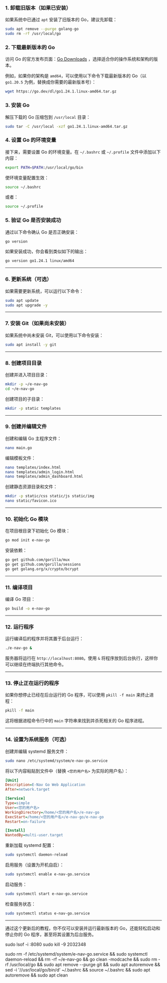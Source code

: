 ### 1. 卸载旧版本（如果已安装）

如果系统中已通过 `apt` 安装了旧版本的 Go，建议先卸载：

```bash
sudo apt remove --purge golang-go
sudo rm -rf /usr/local/go
```

### 2. 下载最新版本的 Go

访问 Go 的官方发布页面：[Go Downloads](https://go.dev/dl/) ，选择适合你的操作系统和架构的版本。

例如，如果你的架构是 `amd64`，可以使用以下命令下载最新版本的 Go（以 `go1.20.5` 为例，替换成你需要的最新版本号）：

```bash
wget https://go.dev/dl/go1.24.1.linux-amd64.tar.gz
```

### 3. 安装 Go

解压下载的 Go 压缩包到 `/usr/local` 目录：

```bash
sudo tar -C /usr/local -xzf go1.24.1.linux-amd64.tar.gz
```

### 4. 设置 Go 的环境变量

接下来，需要设置 Go 的环境变量。在 `~/.bashrc` 或 `~/.profile` 文件中添加以下内容：

```bash
export PATH=$PATH:/usr/local/go/bin
```

使环境变量配置生效：

```bash
source ~/.bashrc
```

或者：

```bash
source ~/.profile
```

### 5. 验证 Go 是否安装成功

通过以下命令确认 Go 是否正确安装：

```bash
go version
```

如果安装成功，你会看到类似如下的输出：

```bash
go version go1.24.1 linux/amd64
```

---

### 6. 更新系统（可选）

如果需要更新系统，可以运行以下命令：

```bash
sudo apt update
sudo apt upgrade -y
```

---

### 7. 安装 Git（如果尚未安装）

如果系统中尚未安装 Git，可以使用以下命令安装：

```bash
sudo apt install -y git
```

---

### 8. 创建项目目录

创建并进入项目目录：

```bash
mkdir -p ~/e-nav-go
cd ~/e-nav-go
```

创建项目的子目录：

```bash
mkdir -p static templates
```

---

### 9. 创建并编辑文件

创建和编辑 Go 主程序文件：

```bash
nano main.go
```

编辑模板文件：

```bash
nano templates/index.html
nano templates/admin_login.html
nano templates/admin_dashboard.html
```

创建静态资源目录和文件：

```bash
mkdir -p static/css static/js static/img
nano static/favicon.ico
```

---

### 10. 初始化 Go 模块

在项目根目录下初始化 Go 模块：

```bash
go mod init e-nav-go
```

安装依赖：

```bash
go get github.com/gorilla/mux
go get github.com/gorilla/sessions
go get golang.org/x/crypto/bcrypt
```

---

### 11. 编译项目

编译 Go 项目：

```bash
go build -o e-nav-go
```

---

### 12. 运行程序

运行编译后的程序并将其置于后台运行：

```bash
./e-nav-go &
```

服务器将运行在 `http://localhost:8080`。使用 `&` 将程序放到后台执行，这样你可以继续在终端执行其他命令。

---

### 13. 停止正在运行的程序

如果你想停止已经在后台运行的 Go 程序，可以使用 `pkill -f main` 来终止进程：

```bash
pkill -f main
```

这将根据进程命令行中的 `main` 字符串来找到并杀死相关的 Go 程序进程。

---

### 14. 设置为系统服务（可选）

创建并编辑 systemd 服务文件：

```bash
sudo nano /etc/systemd/system/e-nav-go.service
```

将以下内容粘贴到文件中（替换 `<您的用户名>` 为实际的用户名）：

```ini
[Unit]
Description=E-Nav Go Web Application
After=network.target

[Service]
Type=simple
User=<您的用户名>
WorkingDirectory=/home/<您的用户名>/e-nav-go
ExecStart=/home/<您的用户名>/e-nav-go/e-nav-go
Restart=on-failure

[Install]
WantedBy=multi-user.target
```

重新加载 systemd 配置：

```bash
sudo systemctl daemon-reload
```

启用服务（设置为开机自启）：

```bash
sudo systemctl enable e-nav-go.service
```

启动服务：

```bash
sudo systemctl start e-nav-go.service
```

检查服务状态：

```bash
sudo systemctl status e-nav-go.service
```

---

通过这个更新后的教程，你不仅可以安装并运行最新版本的 Go，还能轻松启动和停止你的 Go 程序，甚至将其设置为后台服务。

sudo lsof -i :8080
sudo kill -9 2032348

sudo rm -f /etc/systemd/system/e-nav-go.service && sudo systemctl daemon-reload && rm -rf ~/e-nav-go && go clean -modcache && sudo rm -rf /usr/local/go && sudo apt remove --purge git && sudo apt autoremove && sed -i '/\/usr\/local\/go\/bin/d' ~/.bashrc && source ~/.bashrc && sudo apt autoremove && sudo apt clean
